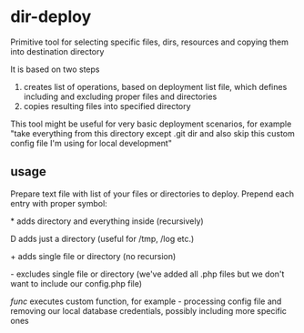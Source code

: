 # dir-deploy
Primitive tool for selecting specific files, dirs, resources and copying them into destination directory

It is based on two steps

1. creates list of operations, based on deployment list file, which defines including and excluding proper files and directories
2. copies resulting files into specified directory

This tool might be useful for very basic deployment scenarios, for example "take everything from this directory except .git dir and also skip this custom config file I'm using for local development"

## usage 

Prepare text file with list of your files or directories to deploy. Prepend each entry with proper symbol:

\*	adds directory and everything inside (recursively) 

D	adds just a directory (useful for /tmp, /log etc.)

\+	adds single file or directory (no recursion)

\- 	excludes single file or directory (we've added all .php files but we don't want to include our config.php file)

*func*	executes custom function, for example - processing config file and removing our local database credentials, possibly including more specific ones